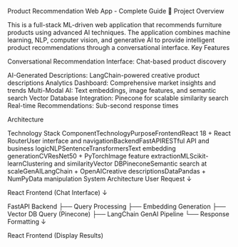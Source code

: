 Product Recommendation Web App - Complete Guide
🎯 Project Overview


This is a full-stack ML-driven web application that recommends furniture products using advanced AI techniques. The application combines machine learning, NLP, computer vision, and generative AI to provide intelligent product recommendations through a conversational interface.
Key Features

Conversational Recommendation Interface: Chat-based product discovery

AI-Generated Descriptions: LangChain-powered creative product descriptions
Analytics Dashboard: Comprehensive market insights and trends
Multi-Modal AI: Text embeddings, image features, and semantic search
Vector Database Integration: Pinecone for scalable similarity search
Real-time Recommendations: Sub-second response times

Architecture


Technology Stack
ComponentTechnologyPurposeFrontendReact 18 + React RouterUser interface and navigationBackendFastAPIRESTful API and business logicNLPSentenceTransformersText embedding generationCVResNet50 + PyTorchImage feature extractionMLScikit-learnClustering and similarityVector DBPineconeSemantic search at scaleGenAILangChain + OpenAICreative descriptionsDataPandas + NumPyData manipulation
System Architecture
User Request
    ↓
    
React Frontend (Chat Interface)
    ↓
    
FastAPI Backend
    ├── Query Processing
    ├── Embedding Generation
    ├── Vector DB Query (Pinecone)
    ├── LangChain GenAI Pipeline
    └── Response Formatting
    ↓
    
React Frontend (Display Results)
